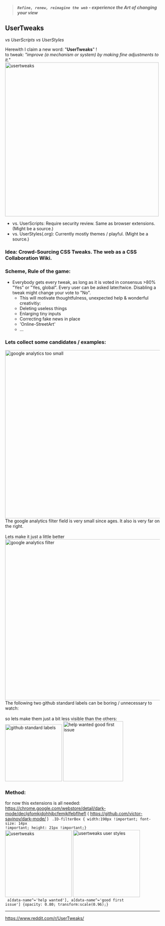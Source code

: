 > #### _`Refine, renew, reimagine the web` - experience the Art of changing your view_

## UserTweaks  
_vs UserScripts vs UserStyles_

Herewith I claim a new word:   "**UserTweaks**" !  <br> to tweak: _"improve (a mechanism or system) by making fine adjustments to it."_ <br>
<img width="500" alt="usertweaks" src="https://user-images.githubusercontent.com/25022245/115540770-a7485500-a29e-11eb-9a98-c54a7a3823fb.png"><br>

- vs. UserScripts: Require security review.    Same as browser extensions. (Might be a source.)
- vs. UserStyles(.org): Currently mostly themes / playful.  (Might be a source.)

### **Idea:**  Crowd-Sourcing CSS Tweaks. The web as a CSS Collaboration Wiki. 
### Scheme, Rule of the game: 
- Everybody gets every tweak, as long as it is voted in consensus >80% "Yes" or "Yes, global".  Every user can be asked later/twice. Disabling a tweak might change your vote to "No". 
     - This will motivate thoughtfulness, unexpected help & wonderful creativitiy: 
     - Deleting useless things 
     - Enlarging tiny inputs 
     - Correcting fake news in place
     - 'Online-StreetArt'
     - ...

### Lets collect some candidates / examples:
<img align="right" width="546" alt="google analytics too small" src="https://user-images.githubusercontent.com/25022245/115553367-9fdc7800-a2ad-11eb-8d86-9b5ac951e457.png"> 
The google analytics filter field is very small since ages. It also is very far on the right. 
<br> <br> Lets make it just a little better 
<img align="right" width="523" alt="google analytics filter" src="https://user-images.githubusercontent.com/25022245/115553364-9f43e180-a2ad-11eb-91f2-faf7d2f63272.png"> 

<br><br><br><br> The following two github standard labels can be boring / unnecessary to watch: 
<br><br> so lets make them just a bit less visible than the others: <br>
<img width="185" alt="github standard labels" src="https://user-images.githubusercontent.com/25022245/115553356-9eab4b00-a2ad-11eb-9c1e-e06fc2f23a93.png"> <img  width="195" alt="help wanted good first issue" src="https://user-images.githubusercontent.com/25022245/115553361-9f43e180-a2ad-11eb-8fb8-6a6aded8f703.png">
   
### Method:
for now this extensions is all needed: https://chrome.google.com/webstore/detail/dark-mode/declgfomkjdohhjbcfemjklfebflhefl ( https://github.com/victor-savinov/dark-mode/ )
<code> .ID-filterBox { width:190px !important;  font-size: 14px !important;  height: 21px !important;} </code><br>
<img width="217" alt="usertweaks" src="https://user-images.githubusercontent.com/25022245/115553355-9d7a1e00-a2ad-11eb-95a0-797a8aacb266.png">
<img  width="218" alt="usertweaks user styles" src="https://user-images.githubusercontent.com/25022245/115553357-9eab4b00-a2ad-11eb-86b9-611129f197e0.png">
<br> <code> a[data-name^='help wanted'], a[data-name^='good first issue'] {opacity: 0.80; transform:scale(0.96);} </code> 

-----

https://www.reddit.com/r/UserTweaks/


